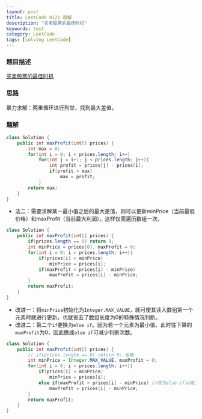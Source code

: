 ```yaml
---
layout: post
title: LeetCode 0121 题解
description: "买卖股票的最佳时机"
keywords: test
category: LeetCode
tags: [solving LeetCode]
---
```


### 题目描述
[买卖股票的最佳时机](https://leetcode-cn.com/problems/best-time-to-buy-and-sell-stock/)

### 思路
暴力求解：两重循环进行列举，找到最大差值。

### 题解
```java
class Solution {
    public int maxProfit(int[] prices) {
        int max = 0;
        for(int i = 0; i < prices.length; i++)
            for(int j = i+1; j < prices.length; j++){
                int profit = prices[j] - prices[i];
                if(profit > max)
                    max = profit;
            }
        return max;
    }
}
```
* 法二：需要求解某一最小值之后的最大差值，则可以更新minPrice（当前最低价格）和maxProfit（当前最大利润）。这样仅需遍历数组一次。
```java
class Solution {
    public int maxProfit(int[] prices) {
        if(prices.length == 0) return 0;
        int minPrice = prices[0], maxProfit = 0;
        for(int i = 0; i < prices.length; i++){
            if(prices[i] < minPrice)
                minPrice = prices[i];
            if(maxProfit < prices[i] - minPrice)
            	maxProfit = prices[i] - minPrice;
        }
        return maxProfit;
    }
}
```
* 改进一：将`minPrice`初始化为`Integer.MAX_VALUE`，就可使其读入数组第一个元素时就进行更新，也就省去了数组长度为0的特殊情况判断。
* 改进二：第二个`if`更换为`else if`。因为若一个元素为最小值，此时往下算的`maxProfit`为0，因此换成`else if`可减少判断次数。
```java
class Solution {
    public int maxProfit(int[] prices) {
        // if(prices.length == 0) return 0; 省略
        int minPrice = Integer.MAX_VALUE, maxProfit = 0;
        for(int i = 0; i < prices.length; i++){
            if(prices[i] < minPrice)
                minPrice = prices[i];
            else if(maxProfit < prices[i] - minPrice) //改为else if以减少不必要的判断。
            	maxProfit = prices[i] - minPrice;
        }
        return maxProfit;
    }
}

